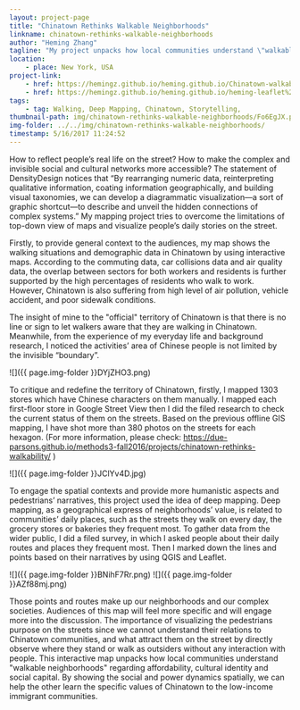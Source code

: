 ```yaml
---
layout: project-page
title: "Chinatown Rethinks Walkable Neighborhoods"
linkname: chinatown-rethinks-walkable-neighborhoods
author: "Heming Zhang"
tagline: "My project unpacks how local communities understand \"walkable neighborhoods\" in terms of affordability, cultural identity and social capital."
location:
    - place: New York, USA
project-link:
    - href: https://hemingz.github.io/heming.github.io/Chinatown-walkable-about.html
    - href: https://hemingz.github.io/heming.github.io/heming-leaflet%20for%20community%20routes%20map/Chinatown.html
tags:
    - tag: Walking, Deep Mapping, Chinatown, Storytelling, 
thumbnail-path: img/chinatown-rethinks-walkable-neighborhoods/Fo6EgJX.png
img-folder: ../../img/chinatown-rethinks-walkable-neighborhoods/
timestamp: 5/16/2017 11:24:52
---
```

How to reflect people’s real life on the street? How to make the complex and invisible social and cultural networks more accessible? The statement of DensityDesign notices that “By rearranging numeric data, reinterpreting qualitative information, coating information geographically, and building visual taxonomies, we can develop a diagrammatic visualization—a sort of graphic shortcut—to describe and unveil the hidden connections of complex systems.” My mapping project tries to overcome the limitations of top-down view of maps and visualize people’s daily stories on the street. 

Firstly, to provide general context to the audiences, my map shows the walking situations and demographic data in Chinatown by using interactive maps. According to the commuting data, car collisions data and air quality data, the overlap between sectors for both workers and residents is further supported by the high percentages of residents who walk to work. However, Chinatown is also suffering from high level of air pollution, vehicle accident, and poor sidewalk conditions. 

The insight of mine to the "official" territory of Chinatown is that there is no line or sign to let walkers aware that they are walking in Chinatown. Meanwhile, from the experience of my everyday life and background research, I noticed the activities’ area of Chinese people is not limited by the invisible “boundary”. 

![]({{ page.img-folder }}DYjZHO3.png)

To critique and redefine the territory of Chinatown, firstly, I mapped 1303 stores which have Chinese characters on them manually. I mapped each first-floor store in Google Street View then I did the filed research to check the current status of them on the streets. Based on the previous offline GIS mapping, I have shot more than 380 photos on the streets for each hexagon. (For more information, please check: https://due-parsons.github.io/methods3-fall2016/projects/chinatown-rethinks-walkability/ )

![]({{ page.img-folder }}JClYv4D.jpg)

To engage the spatial contexts and provide more humanistic aspects and pedestrians’ narratives, this project used the idea of deep mapping. Deep mapping, as a geographical express of neighborhoods’ value, is related to communities’ daily places, such as the streets they walk on every day, the grocery stores or bakeries they frequent most. To gather data from the wider public, I did a filed survey, in which I asked people about their daily routes and places they frequent most. Then I marked down the lines and points based on their narratives by using QGIS and Leaflet.

![]({{ page.img-folder }}BNihF7Rr.png)
![]({{ page.img-folder }}AZf88mj.png)

Those points and routes make up our neighborhoods and our complex societies. Audiences of this map will feel more specific and will engage more into the discussion. The importance of visualizing the pedestrians purpose on the streets since we cannot understand their relations to Chinatown communities, and what attract them on the street by directly observe where they stand or walk as outsiders without any interaction with people. This interactive map unpacks how local communities understand "walkable neighborhoods" regarding affordability, cultural identity and social capital. By showing the social and power dynamics spatially, we can help the other learn the specific values of Chinatown to the low-income immigrant communities.

